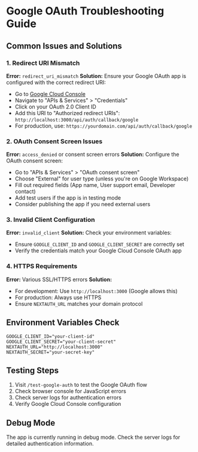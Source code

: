 # Google OAuth Troubleshooting Guide

## Common Issues and Solutions

### 1. Redirect URI Mismatch
**Error:** `redirect_uri_mismatch`
**Solution:** Ensure your Google OAuth app is configured with the correct redirect URI:
- Go to [Google Cloud Console](https://console.cloud.google.com/)
- Navigate to "APIs & Services" > "Credentials"
- Click on your OAuth 2.0 Client ID
- Add this URI to "Authorized redirect URIs": `http://localhost:3000/api/auth/callback/google`
- For production, use: `https://yourdomain.com/api/auth/callback/google`

### 2. OAuth Consent Screen Issues
**Error:** `access_denied` or consent screen errors
**Solution:** Configure the OAuth consent screen:
- Go to "APIs & Services" > "OAuth consent screen"
- Choose "External" for user type (unless you're on Google Workspace)
- Fill out required fields (App name, User support email, Developer contact)
- Add test users if the app is in testing mode
- Consider publishing the app if you need external users

### 3. Invalid Client Configuration
**Error:** `invalid_client`
**Solution:** Check your environment variables:
- Ensure `GOOGLE_CLIENT_ID` and `GOOGLE_CLIENT_SECRET` are correctly set
- Verify the credentials match your Google Cloud Console OAuth app

### 4. HTTPS Requirements
**Error:** Various SSL/HTTPS errors
**Solution:** 
- For development: Use `http://localhost:3000` (Google allows this)
- For production: Always use HTTPS
- Ensure `NEXTAUTH_URL` matches your domain protocol

## Environment Variables Check
```
GOOGLE_CLIENT_ID="your-client-id"
GOOGLE_CLIENT_SECRET="your-client-secret"
NEXTAUTH_URL="http://localhost:3000"
NEXTAUTH_SECRET="your-secret-key"
```

## Testing Steps
1. Visit `/test-google-auth` to test the Google OAuth flow
2. Check browser console for JavaScript errors
3. Check server logs for authentication errors
4. Verify Google Cloud Console configuration

## Debug Mode
The app is currently running in debug mode. Check the server logs for detailed authentication information.
